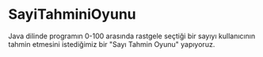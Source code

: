 # SayiTahminiOyunu

Java dilinde programın 0-100 arasında rastgele seçtiği bir sayıyı kullanıcının tahmin etmesini istediğimiz bir "Sayı Tahmin Oyunu" yapıyoruz.

